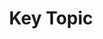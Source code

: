 ---
title: "Key Topic"
hidden: true
_build:
  render: never
cascade:
  _build:
    render: never
    list: true
    publishResources: true
---